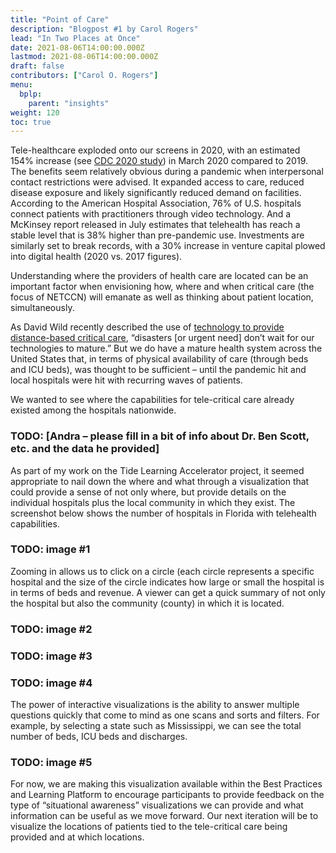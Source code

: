 ```yaml
---
title: "Point of Care"
description: "Blogpost #1 by Carol Rogers"
lead: "In Two Places at Once"
date: 2021-08-06T14:00:00.000Z
lastmod: 2021-08-06T14:00:00.000Z
draft: false
contributors: ["Carol O. Rogers"]
menu:
  bplp:
    parent: "insights"
weight: 120
toc: true
---
```


Tele-healthcare exploded onto our screens in 2020, with an estimated 154% increase (see [CDC 2020 study](https://www.cdc.gov/mmwr/volumes/69/wr/mm6943a3.htm?s_cid=mm6943a3_w)) in March 2020 compared to 2019. The benefits seem relatively obvious during a pandemic when interpersonal contact restrictions were advised.  It expanded access to care, reduced disease exposure and likely significantly reduced demand on facilities.  According to the American Hospital Association, 76% of U.S. hospitals connect patients with practitioners through video technology.  And a McKinsey report released in July estimates that telehealth has reach a stable level that is 38% higher than pre-pandemic use.  Investments are similarly set to break records, with a 30% increase in venture capital plowed into digital health (2020 vs. 2017 figures).

Understanding where the providers of health care are located can be an important factor when envisioning how, where and when critical care (the focus of NETCCN) will emanate as well as thinking about patient location, simultaneously.

As David Wild recently described the use of [technology to provide distance-based critical care](https://ctil.iu.edu/tla/bplp/insight.wild01/), “disasters [or urgent need] don’t wait for our technologies to mature.”  But we do have a mature health system across the United States that, in terms of physical availability of care (through beds and ICU beds), was thought to be sufficient – until the pandemic hit and local hospitals were hit with recurring waves of patients. 

We wanted to see where the capabilities for tele-critical care already existed among the hospitals nationwide. 
### TODO: [Andra – please fill in a bit of info about Dr. Ben Scott, etc. and the data he provided]  

As part of my work on the Tide Learning Accelerator project, it seemed appropriate to nail down the where and what through a visualization that could provide a sense of not only where, but provide details on the individual hospitals plus the local community in which they exist.   The screenshot below shows the number of hospitals in Florida with telehealth capabilities.

### TODO: image #1

Zooming in allows us to click on a circle (each circle represents a specific hospital and the size of the circle indicates how large or small the hospital is in terms of beds and revenue. A viewer can get a quick summary of not only the hospital but also the community (county) in which it is located.

### TODO: image #2
### TODO: image #3
### TODO: image #4

The power of interactive visualizations is the ability to answer multiple questions quickly that come to mind as one scans and sorts and filters. For example, by selecting a state such as Mississippi, we can see the total number of beds, ICU beds and discharges.

### TODO: image #5

For now, we are making this visualization available within the Best Practices and Learning Platform to encourage participants to provide feedback on the type of “situational awareness” visualizations we can provide and what information can be useful as we move forward.  Our next iteration will be to visualize the locations of patients tied to the tele-critical care being provided and at which locations.
